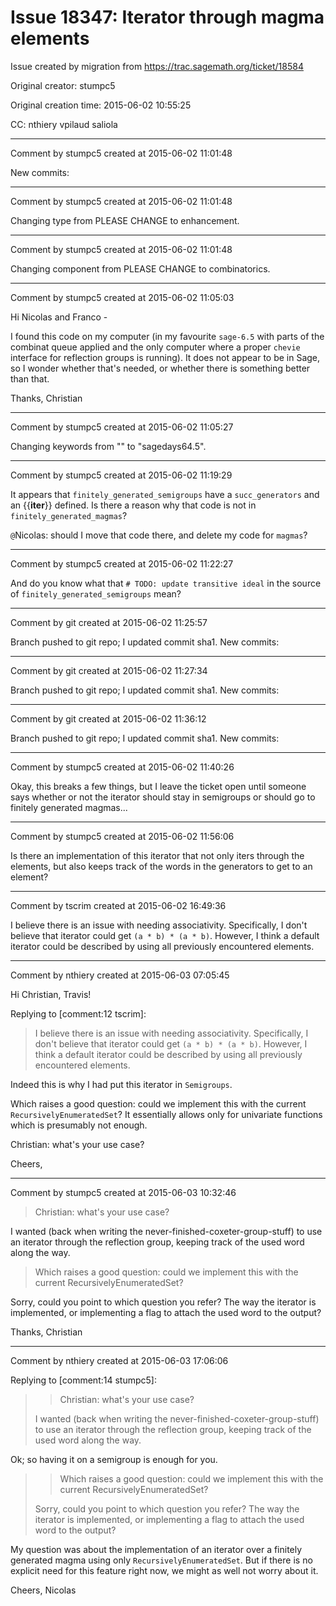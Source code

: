 # Issue 18347: Iterator through magma elements

Issue created by migration from https://trac.sagemath.org/ticket/18584

Original creator: stumpc5

Original creation time: 2015-06-02 10:55:25

CC:  nthiery vpilaud saliola




---

Comment by stumpc5 created at 2015-06-02 11:01:48

New commits:


---

Comment by stumpc5 created at 2015-06-02 11:01:48

Changing type from PLEASE CHANGE to enhancement.


---

Comment by stumpc5 created at 2015-06-02 11:01:48

Changing component from PLEASE CHANGE to combinatorics.


---

Comment by stumpc5 created at 2015-06-02 11:05:03

Hi Nicolas and Franco -

I found this code on my computer (in my favourite `sage-6.5` with parts of the combinat queue applied and the only computer where a proper `chevie` interface for reflection groups is running). It does not appear to be in Sage, so I wonder whether that's needed, or whether there is something better than that.

Thanks, Christian


---

Comment by stumpc5 created at 2015-06-02 11:05:27

Changing keywords from "" to "sagedays64.5".


---

Comment by stumpc5 created at 2015-06-02 11:19:29

It appears that `finitely_generated_semigroups` have a `succ_generators` and an {{__iter__}} defined. Is there a reason why that code is not in `finitely_generated_magmas`?

`@`Nicolas: should I move that code there, and delete my code for `magmas`?


---

Comment by stumpc5 created at 2015-06-02 11:22:27

And do you know what that `# TODO: update transitive ideal` in the source of `finitely_generated_semigroups` mean?


---

Comment by git created at 2015-06-02 11:25:57

Branch pushed to git repo; I updated commit sha1. New commits:


---

Comment by git created at 2015-06-02 11:27:34

Branch pushed to git repo; I updated commit sha1. New commits:


---

Comment by git created at 2015-06-02 11:36:12

Branch pushed to git repo; I updated commit sha1. New commits:


---

Comment by stumpc5 created at 2015-06-02 11:40:26

Okay, this breaks a few things, but I leave the ticket open until someone says whether or not the iterator should stay in semigroups or should go to finitely generated magmas...


---

Comment by stumpc5 created at 2015-06-02 11:56:06

Is there an implementation of this iterator that not only iters through the elements, but also keeps track of the words in the generators to get to an element?


---

Comment by tscrim created at 2015-06-02 16:49:36

I believe there is an issue with needing associativity. Specifically, I don't believe that iterator could get `(a * b) * (a * b)`. However, I think a default iterator could be described by using all previously encountered elements.


---

Comment by nthiery created at 2015-06-03 07:05:45

Hi Christian, Travis!

Replying to [comment:12 tscrim]:
> I believe there is an issue with needing associativity. Specifically, I don't believe that iterator could get `(a * b) * (a * b)`. However, I think a default iterator could be described by using all previously encountered elements.

Indeed this is why I had put this iterator in `Semigroups`.

Which raises a good question: could we implement this with the current `RecursivelyEnumeratedSet`? It essentially allows only for univariate functions which is presumably not enough.

Christian: what's your use case?

Cheers,


---

Comment by stumpc5 created at 2015-06-03 10:32:46

> Christian: what's your use case?

I wanted (back when writing the never-finished-coxeter-group-stuff) to use an iterator through the reflection group, keeping track of the used word along the way.

> Which raises a good question: could we implement this with the current RecursivelyEnumeratedSet?

Sorry, could you point to which question you refer? The way the iterator is implemented, or implementing a flag to attach the used word to the output?

Thanks, Christian


---

Comment by nthiery created at 2015-06-03 17:06:06

Replying to [comment:14 stumpc5]:
> > Christian: what's your use case?
> 
> I wanted (back when writing the never-finished-coxeter-group-stuff) to use an iterator through the reflection group, keeping track of the used word along the way.

Ok; so having it on a semigroup is enough for you.

> > Which raises a good question: could we implement this with the current RecursivelyEnumeratedSet?
> 
> Sorry, could you point to which question you refer? The way the iterator is implemented, or implementing a flag to attach the used word to the output?

My question was about the implementation of an iterator over a finitely generated magma using only `RecursivelyEnumeratedSet`. But if there is no explicit need for this feature right now, we might as well not worry about it.

Cheers,
                               Nicolas
